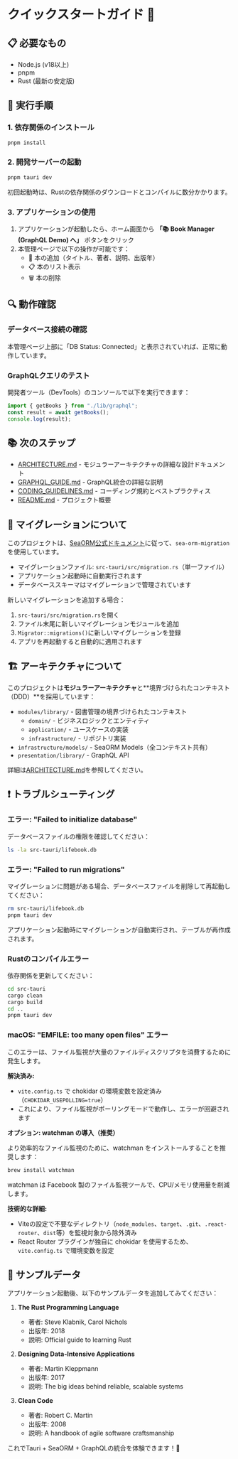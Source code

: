 # クイックスタートガイド 🚀

## 📋 必要なもの

- Node.js (v18以上)
- pnpm
- Rust (最新の安定版)

## 🏃 実行手順

### 1. 依存関係のインストール

```bash
pnpm install
```

### 2. 開発サーバーの起動

```bash
pnpm tauri dev
```

初回起動時は、Rustの依存関係のダウンロードとコンパイルに数分かかります。

### 3. アプリケーションの使用

1. アプリケーションが起動したら、ホーム画面から **「📚 Book Manager (GraphQL Demo) へ」** ボタンをクリック
2. 本管理ページで以下の操作が可能です：
   - 📖 本の追加（タイトル、著者、説明、出版年）
   - 📋 本のリスト表示
   - 🗑️ 本の削除

## 🔍 動作確認

### データベース接続の確認

本管理ページ上部に「DB Status: Connected」と表示されていれば、正常に動作しています。

### GraphQLクエリのテスト

開発者ツール（DevTools）のコンソールで以下を実行できます：

```javascript
import { getBooks } from "./lib/graphql";
const result = await getBooks();
console.log(result);
```

## 📚 次のステップ

- [ARCHITECTURE.md](./ARCHITECTURE.md) - モジュラーアーキテクチャの詳細な設計ドキュメント
- [GRAPHQL_GUIDE.md](./GRAPHQL_GUIDE.md) - GraphQL統合の詳細な説明
- [CODING_GUIDELINES.md](./CODING_GUIDELINES.md) - コーディング規約とベストプラクティス
- [README.md](./README.md) - プロジェクト概要

## 🔄 マイグレーションについて

このプロジェクトは、[SeaORM公式ドキュメント](https://www.sea-ql.org/SeaORM/docs/migration/setting-up-migration/)に従って、`sea-orm-migration`を使用しています。

- マイグレーションファイル: `src-tauri/src/migration.rs`（単一ファイル）
- アプリケーション起動時に自動実行されます
- データベーススキーマはマイグレーションで管理されています

新しいマイグレーションを追加する場合：

1. `src-tauri/src/migration.rs`を開く
2. ファイル末尾に新しいマイグレーションモジュールを追加
3. `Migrator::migrations()`に新しいマイグレーションを登録
4. アプリを再起動すると自動的に適用されます

## 🏗️ アーキテクチャについて

このプロジェクトは**モジュラーアーキテクチャ**と**境界づけられたコンテキスト（DDD）**を採用しています：

- `modules/library/` - 図書管理の境界づけられたコンテキスト
  - `domain/` - ビジネスロジックとエンティティ
  - `application/` - ユースケースの実装
  - `infrastructure/` - リポジトリ実装
- `infrastructure/models/` - SeaORM Models（全コンテキスト共有）
- `presentation/library/` - GraphQL API

詳細は[ARCHITECTURE.md](./ARCHITECTURE.md)を参照してください。

## ❗ トラブルシューティング

### エラー: "Failed to initialize database"

データベースファイルの権限を確認してください：

```bash
ls -la src-tauri/lifebook.db
```

### エラー: "Failed to run migrations"

マイグレーションに問題がある場合、データベースファイルを削除して再起動してください：

```bash
rm src-tauri/lifebook.db
pnpm tauri dev
```

アプリケーション起動時にマイグレーションが自動実行され、テーブルが再作成されます。

### Rustのコンパイルエラー

依存関係を更新してください：

```bash
cd src-tauri
cargo clean
cargo build
cd ..
pnpm tauri dev
```

### macOS: "EMFILE: too many open files" エラー

このエラーは、ファイル監視が大量のファイルディスクリプタを消費するために発生します。

**解決済み:**

- `vite.config.ts` で chokidar の環境変数を設定済み（`CHOKIDAR_USEPOLLING=true`）
- これにより、ファイル監視がポーリングモードで動作し、エラーが回避されます

**オプション: watchman の導入（推奨）**

より効率的なファイル監視のために、watchman をインストールすることを推奨します：

```bash
brew install watchman
```

watchman は Facebook 製のファイル監視ツールで、CPU/メモリ使用量を削減します。

**技術的な詳細:**

- Viteの設定で不要なディレクトリ（`node_modules`、`target`、`.git`、`.react-router`、`dist`等）を監視対象から除外済み
- React Router プラグインが独自に chokidar を使用するため、`vite.config.ts` で環境変数を設定

## 🎯 サンプルデータ

アプリケーション起動後、以下のサンプルデータを追加してみてください：

1. **The Rust Programming Language**
   - 著者: Steve Klabnik, Carol Nichols
   - 出版年: 2018
   - 説明: Official guide to learning Rust

2. **Designing Data-Intensive Applications**
   - 著者: Martin Kleppmann
   - 出版年: 2017
   - 説明: The big ideas behind reliable, scalable systems

3. **Clean Code**
   - 著者: Robert C. Martin
   - 出版年: 2008
   - 説明: A handbook of agile software craftsmanship

これでTauri + SeaORM + GraphQLの統合を体験できます！🎉
